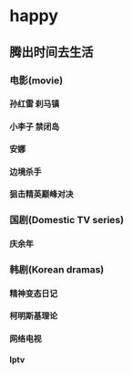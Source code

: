 # happy
## 腾出时间去生活

### 电影(movie)
#### 孙红雷  刹马镇
#### 小李子 禁闭岛
#### 安娜
#### 边境杀手
#### 狙击精英巅峰对决

### 国剧(Domestic TV series)
#### 庆余年

### 韩剧(Korean dramas)
#### 精神变态日记
#### 柯明斯基理论

#### 网络电视
#### Iptv
